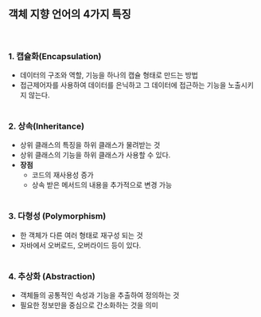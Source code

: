 ## 객체 지향 언어의 4가지 특징
</br>

### **1. 캡슐화(Encapsulation)**
- 데이터의 구조와 역할, 기능을 하나의 캡슐 형태로 만드는 방법
- 접근제어자를 사용하여 데이터를 은닉하고 그 데이터에 접근하는 기능을 노출시키지 않는다.
</br></br>

### **2. 상속(Inheritance)**
- 상위 클래스의 특징을 하위 클래스가 물려받는 것
- 상위 클래스의 기능을 하위 클래스가 사용할 수 있다.
- **장점**
    - 코드의 재사용성 증가
    - 상속 받은 메서드의 내용을 추가적으로 변경 가능
</br></br>

### **3. 다형성 (Polymorphism)**
- 한 객체가 다른 여러 형태로 재구성 되는 것
- 자바에서 오버로드, 오버라이드 등이 있다.
</br></br>

### **4. 추상화 (Abstraction)**
- 객체들의 공통적인 속성과 기능을 추출하여 정의하는 것
- 필요한 정보만을 중심으로 간소화하는 것을 의미
